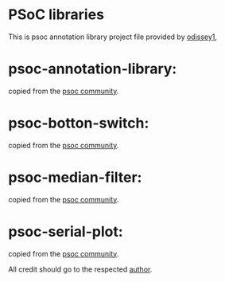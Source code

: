 # PSoC libraries

This is psoc annotation library project file provided by [odissey1](https://community.cypress.com/people/BoTa_264741), 

# psoc-annotation-library: 

copied from the [psoc community](https://community.cypress.com/message/204321#204321).

# psoc-botton-switch: 

copied from the [psoc community](https://community.cypress.com/thread/36769).

# psoc-median-filter: 

copied from the [psoc community](https://community.cypress.com/thread/52512).

# psoc-serial-plot: 

copied from the [psoc community](https://community.cypress.com/thread/52308).

All credit should go to the respected [author](https://community.cypress.com/people/BoTa_264741).
